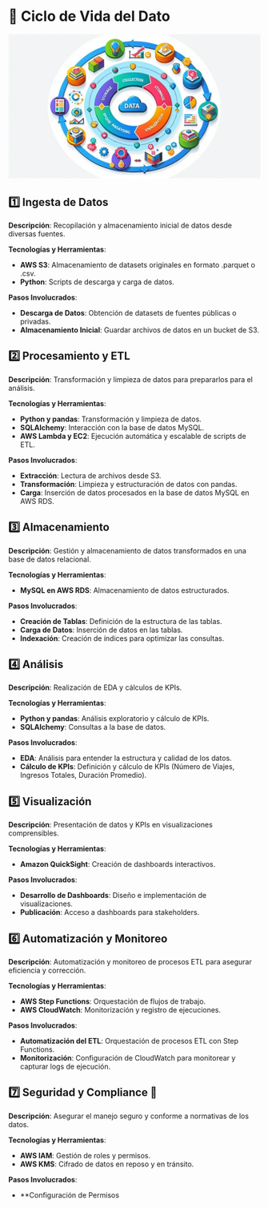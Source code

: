 # 🌟 **Ciclo de Vida del Dato**

![Descripción de la imagen](docs/img/IAdata.jpg)

## 1️⃣ Ingesta de Datos
**Descripción**: Recopilación y almacenamiento inicial de datos desde diversas fuentes.

**Tecnologías y Herramientas**:
- **AWS S3**: Almacenamiento de datasets originales en formato .parquet o .csv.
- **Python**: Scripts de descarga y carga de datos.

**Pasos Involucrados**:
- **Descarga de Datos**: Obtención de datasets de fuentes públicas o privadas.
- **Almacenamiento Inicial**: Guardar archivos de datos en un bucket de S3.

## 2️⃣ Procesamiento y ETL
**Descripción**: Transformación y limpieza de datos para prepararlos para el análisis.

**Tecnologías y Herramientas**:
- **Python y pandas**: Transformación y limpieza de datos.
- **SQLAlchemy**: Interacción con la base de datos MySQL.
- **AWS Lambda y EC2**: Ejecución automática y escalable de scripts de ETL.

**Pasos Involucrados**:
- **Extracción**: Lectura de archivos desde S3.
- **Transformación**: Limpieza y estructuración de datos con pandas.
- **Carga**: Inserción de datos procesados en la base de datos MySQL en AWS RDS.

## 3️⃣ Almacenamiento
**Descripción**: Gestión y almacenamiento de datos transformados en una base de datos relacional.

**Tecnologías y Herramientas**:
- **MySQL en AWS RDS**: Almacenamiento de datos estructurados.

**Pasos Involucrados**:
- **Creación de Tablas**: Definición de la estructura de las tablas.
- **Carga de Datos**: Inserción de datos en las tablas.
- **Indexación**: Creación de índices para optimizar las consultas.

## 4️⃣ Análisis
**Descripción**: Realización de EDA y cálculos de KPIs.

**Tecnologías y Herramientas**:
- **Python y pandas**: Análisis exploratorio y cálculo de KPIs.
- **SQLAlchemy**: Consultas a la base de datos.

**Pasos Involucrados**:
- **EDA**: Análisis para entender la estructura y calidad de los datos.
- **Cálculo de KPIs**: Definición y cálculo de KPIs (Número de Viajes, Ingresos Totales, Duración Promedio).

## 5️⃣ Visualización
**Descripción**: Presentación de datos y KPIs en visualizaciones comprensibles.

**Tecnologías y Herramientas**:
- **Amazon QuickSight**: Creación de dashboards interactivos.

**Pasos Involucrados**:
- **Desarrollo de Dashboards**: Diseño e implementación de visualizaciones.
- **Publicación**: Acceso a dashboards para stakeholders.

## 6️⃣ Automatización y Monitoreo
**Descripción**: Automatización y monitoreo de procesos ETL para asegurar eficiencia y corrección.

**Tecnologías y Herramientas**:
- **AWS Step Functions**: Orquestación de flujos de trabajo.
- **AWS CloudWatch**: Monitorización y registro de ejecuciones.

**Pasos Involucrados**:
- **Automatización del ETL**: Orquestación de procesos ETL con Step Functions.
- **Monitorización**: Configuración de CloudWatch para monitorear y capturar logs de ejecución.

## 7️⃣ Seguridad y Compliance 🔐
**Descripción**: Asegurar el manejo seguro y conforme a normativas de los datos.

**Tecnologías y Herramientas**:
- **AWS IAM**: Gestión de roles y permisos.
- **AWS KMS**: Cifrado de datos en reposo y en tránsito.

**Pasos Involucrados**:
- **Configuración de Permisos